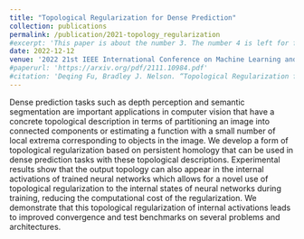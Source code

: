 ```yaml
---
title: "Topological Regularization for Dense Prediction"
collection: publications
permalink: /publication/2021-topology_regularization
#excerpt: 'This paper is about the number 3. The number 4 is left for future work.'
date: 2022-12-12
venue: '2022 21st IEEE International Conference on Machine Learning and Applications (ICMLA)'
#paperurl: 'https://arxiv.org/pdf/2111.10984.pdf'
#citation: 'Deqing Fu, Bradley J. Nelson. “Topological Regularization for Dense Prediction”. ArXiv abs/2111.10984 (2021): n. pag.'
---
```


Dense prediction tasks such as depth perception and semantic segmentation are important applications in computer vision that have a concrete topological description in terms of partitioning an image into connected components or estimating a function with a small number of local extrema corresponding to objects in the image. We develop a form of topological regularization based on persistent homology that can be used in dense prediction tasks with these topological descriptions. Experimental results show that the output topology can also appear in the internal activations of trained neural networks which allows for a novel use of topological regularization to the internal states of neural networks during training, reducing the computational cost of the regularization. We demonstrate that this topological regularization of internal activations leads to improved convergence and test benchmarks on several problems and architectures.
